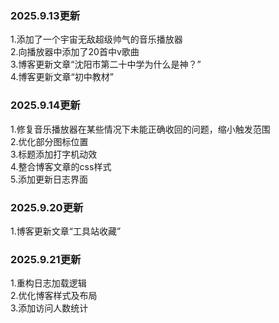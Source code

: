 ### 2025.9.13更新
1.添加了一个宇宙无敌超级帅气的音乐播放器<br>
2.向播放器中添加了20首中v歌曲<br>
3.博客更新文章“沈阳市第二十中学为什么是神？”<br>
4.博客更新文章“初中教材”<br>

### 2025.9.14更新
1.修复音乐播放器在某些情况下未能正确收回的问题，缩小触发范围<br>
2.优化部分图标位置<br>
3.标题添加打字机动效<br>
4.整合博客文章的css样式<br>
5.添加更新日志界面<br>

### 2025.9.20更新
1.博客更新文章“工具站收藏”<br>

### 2025.9.21更新
1.重构日志加载逻辑<br>
2.优化博客样式及布局<br>
3.添加访问人数统计<br>